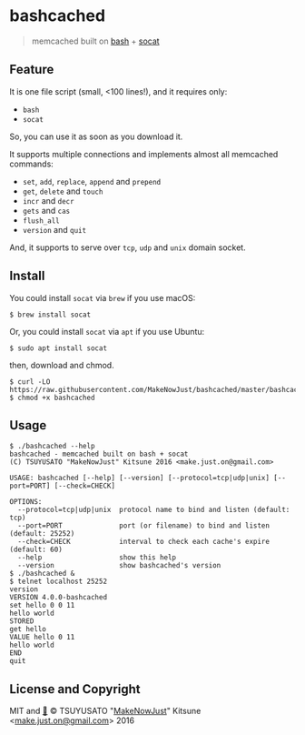 # bashcached

> memcached built on [bash] + [socat]

[bash]: https://www.gnu.org/software/bash/
[socat]: http://www.dest-unreach.org/socat/


## Feature

It is one file script (small, <100 lines!), and it requires only:

  - `bash`
  - `socat`

So, you can use it as soon as you download it.

It supports multiple connections and implements almost all memcached commands:

  - `set`, `add`, `replace`, `append` and `prepend`
  - `get`, `delete` and `touch`
  - `incr` and `decr`
  - `gets` and `cas`
  - `flush_all`
  - `version` and `quit`

And, it supports to serve over `tcp`, `udp` and `unix` domain socket.


## Install

You could install `socat` via `brew` if you use macOS:

```console
$ brew install socat
```

Or, you could install `socat` via `apt` if you use Ubuntu:

```console
$ sudo apt install socat
```

then, download and chmod.

```console
$ curl -LO https://raw.githubusercontent.com/MakeNowJust/bashcached/master/bashcached
$ chmod +x bashcached
```


## Usage

```console
$ ./bashcached --help
bashcached - memcached built on bash + socat
(C) TSUYUSATO "MakeNowJust" Kitsune 2016 <make.just.on@gmail.com>

USAGE: bashcached [--help] [--version] [--protocol=tcp|udp|unix] [--port=PORT] [--check=CHECK]

OPTIONS:
  --protocol=tcp|udp|unix  protocol name to bind and listen (default: tcp)
  --port=PORT              port (or filename) to bind and listen (default: 25252)
  --check=CHECK            interval to check each cache's expire (default: 60)
  --help                   show this help
  --version                show bashcached's version
$ ./bashcached &
$ telnet localhost 25252
version
VERSION 4.0.0-bashcached
set hello 0 0 11
hello world
STORED
get hello
VALUE hello 0 11
hello world
END
quit
```


## License and Copyright

MIT and [:sushi:](https://github.com/MakeNowJust/sushi-ware)
© TSUYUSATO "[MakeNowJust](https://quine.codes)" Kitsune <<make.just.on@gmail.com>> 2016
